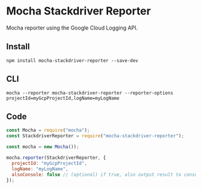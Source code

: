 # Mocha Stackdriver Reporter

Mocha reporter using the Google Cloud Logging API.

## Install

`npm install mocha-stackdriver-reporter --save-dev`

## CLI

`mocha --reporter mocha-stackdriver-reporter --reporter-options projectId=myGcpProjectId,logName=myLogName`

## Code

```javascript
const Mocha = require("mocha");
const StackdriverReporter = require("mocha-stackdriver-reporter");

const mocha = new Mocha());

mocha.reporter(StackdriverReporter, {
  projectId: "myGcpProjectId",
  logName: "myLogName",
  alsoConsole: false // (optional) if true, also output result to console
});
```